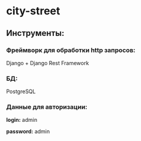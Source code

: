 # city-street

## Инструменты:
### Фреймворк для обработки http запросов:
Django +
Django Rest Framework


### БД:
PostgreSQL


### Данные для авторизации:
**login:** admin

**password:** admin
